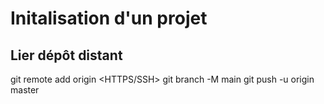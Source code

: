 # Initalisation d'un projet

## Lier dépôt distant
git remote add origin <HTTPS/SSH>
git branch -M main
git push -u origin master
